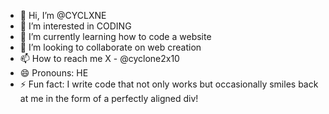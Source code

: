 - 👋 Hi, I’m @CYCLXNE
- 👀 I’m interested in CODING
- 🌱 I’m currently learning how to code a website
- 💞️ I’m looking to collaborate on web creation
- 📫 How to reach me X - @cyclone2x10
- 😄 Pronouns: HE
- ⚡ Fun fact: I write code that not only works but occasionally smiles back at me in the form of a perfectly aligned div!



<!---
CYCLXNE/CYCLXNE is a ✨ special ✨ repository because its `README.md` (this file) appears on your GitHub profile.
You can click the Preview link to take a look at your changes.
--->
